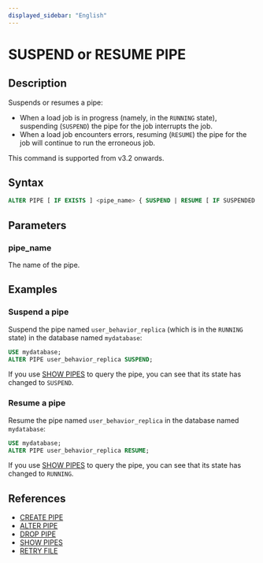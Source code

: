 ```yaml
---
displayed_sidebar: "English"
---
```


# SUSPEND or RESUME PIPE

## Description

Suspends or resumes a pipe:

- When a load job is in progress (namely, in the `RUNNING` state), suspending (`SUSPEND`) the pipe for the job interrupts the job.
- When a load job encounters errors, resuming (`RESUME`) the pipe for the job will continue to run the erroneous job.

This command is supported from v3.2 onwards.

## Syntax

```SQL
ALTER PIPE [ IF EXISTS ] <pipe_name> { SUSPEND | RESUME [ IF SUSPENDED ] }
```

## Parameters

### pipe_name

The name of the pipe.

## Examples

### Suspend a pipe

Suspend the pipe named `user_behavior_replica` (which is in the `RUNNING` state) in the database named `mydatabase`:

```SQL
USE mydatabase;
ALTER PIPE user_behavior_replica SUSPEND;
```

If you use [SHOW PIPES](SHOW_PIPES.md) to query the pipe, you can see that its state has changed to `SUSPEND`.

### Resume a pipe

Resume the pipe named `user_behavior_replica` in the database named `mydatabase`:

```SQL
USE mydatabase;
ALTER PIPE user_behavior_replica RESUME;
```

If you use [SHOW PIPES](SHOW_PIPES.md) to query the pipe, you can see that its state has changed to `RUNNING`.

## References

- [CREATE PIPE](CREATE_PIPE.md)
- [ALTER PIPE](ALTER_PIPE.md)
- [DROP PIPE](DROP_PIPE.md)
- [SHOW PIPES](SHOW_PIPES.md)
- [RETRY FILE](RETRY_FILE.md)
